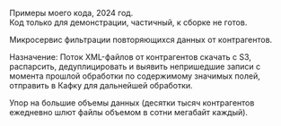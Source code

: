 Примеры моего кода, 2024 год.  
Код только для демонстрации, частичный, к сборке не готов.

Микросервис фильтрации повторяющихся данных от контрагентов.

Назначение: Поток XML-файлов от контрагентов скачать с S3, распарсить, дедуплицировать и выявить 
непришедшие записи с момента прошлой обработки по содержимому значимых полей, отправить в Кафку для дальнейшей обработки.

Упор на большие объемы данных (десятки тысяч контрагентов ежедневно шлют файлы объемом в сотни мегабайт каждый).
